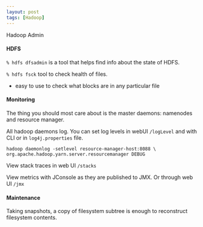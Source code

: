 ```yaml
---
layout: post
tags: [Hadoop]
---
```

Hadoop Admin
#### HDFS
`% hdfs dfsadmin` is a tool that helps find info about the state of HDFS. 

`% hdfs fsck` tool to check health of files.
- easy to use to check what blocks are in any particular file

#### Monitoring
The thing you should most care about is the master daemons: namenodes and resource manager.

All hadoop daemons log. You can set log levels in webUI `/logLevel` and with CLI or in `log4j.properties` file.
```
hadoop daemonlog -setlevel resource-manager-host:8088 \ org.apache.hadoop.yarn.server.resourcemanager DEBUG
```

View stack traces in web UI `/stacks`

View metrics with JConsole as they are published to JMX. Or through web UI `/jmx`
#### Maintenance
Taking snapshots, a copy of filesystem subtree is enough to reconstruct filesystem contents.

